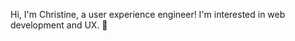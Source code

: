 Hi, I'm Christine, a user experience engineer! I'm interested in web development and UX. 🍰

<!--- - 👋 Hi, I’m @chrstnnglc
- 👀 I’m interested in ...
- 🌱 I’m currently learning ...
- 💞️ I’m looking to collaborate on ...
- 📫 How to reach me ... --->

<!---
chrstnnglc/chrstnnglc is a ✨ special ✨ repository because its `README.md` (this file) appears on your GitHub profile.
You can click the Preview link to take a look at your changes.
--->
